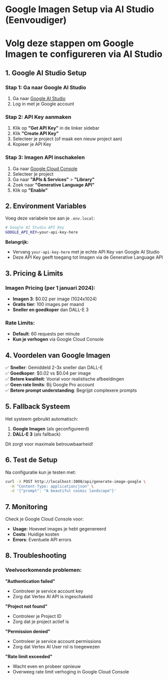 # Google Imagen Setup via AI Studio (Eenvoudiger)
# Volg deze stappen om Google Imagen te configureren via AI Studio

## 1. Google AI Studio Setup

### Stap 1: Ga naar Google AI Studio
1. Ga naar [Google AI Studio](https://aistudio.google.com/)
2. Log in met je Google account

### Stap 2: API Key aanmaken
1. Klik op **"Get API Key"** in de linker sidebar
2. Klik **"Create API Key"**
3. Selecteer je project (of maak een nieuw project aan)
4. Kopieer je API Key

### Stap 3: Imagen API inschakelen
1. Ga naar [Google Cloud Console](https://console.cloud.google.com/)
2. Selecteer je project
3. Ga naar **"APIs & Services"** > **"Library"**
4. Zoek naar **"Generative Language API"**
5. Klik op **"Enable"**

## 2. Environment Variables

Voeg deze variabele toe aan je `.env.local`:

```bash
# Google AI Studio API Key
GOOGLE_API_KEY=your-api-key-here
```

**Belangrijk:** 
- Vervang `your-api-key-here` met je echte API Key van Google AI Studio
- Deze API Key geeft toegang tot Imagen via de Generative Language API

## 3. Pricing & Limits

### Imagen Pricing (per 1 januari 2024):
- **Imagen 3**: $0.02 per image (1024x1024)
- **Gratis tier**: 100 images per maand
- **Sneller en goedkoper** dan DALL-E 3

### Rate Limits:
- **Default**: 60 requests per minute
- **Kun je verhogen** via Google Cloud Console

## 4. Voordelen van Google Imagen

✅ **Sneller**: Gemiddeld 2-3x sneller dan DALL-E  
✅ **Goedkoper**: $0.02 vs $0.04 per image  
✅ **Betere kwaliteit**: Vooral voor realistische afbeeldingen  
✅ **Geen rate limits**: Bij Google Pro account  
✅ **Betere prompt understanding**: Begrijpt complexere prompts  

## 5. Fallback Systeem

Het systeem gebruikt automatisch:
1. **Google Imagen** (als geconfigureerd)
2. **DALL-E 3** (als fallback)

Dit zorgt voor maximale betrouwbaarheid!

## 6. Test de Setup

Na configuratie kun je testen met:
```bash
curl -X POST http://localhost:3000/api/generate-image-google \
  -H "Content-Type: application/json" \
  -d '{"prompt": "A beautiful cosmic landscape"}'
```

## 7. Monitoring

Check je Google Cloud Console voor:
- **Usage**: Hoeveel images je hebt gegenereerd
- **Costs**: Huidige kosten
- **Errors**: Eventuele API errors

## 8. Troubleshooting

### Veelvoorkomende problemen:

**"Authentication failed"**
- Controleer je service account key
- Zorg dat Vertex AI API is ingeschakeld

**"Project not found"**
- Controleer je Project ID
- Zorg dat je project actief is

**"Permission denied"**
- Controleer je service account permissions
- Zorg dat Vertex AI User rol is toegewezen

**"Rate limit exceeded"**
- Wacht even en probeer opnieuw
- Overweeg rate limit verhoging in Google Cloud Console
